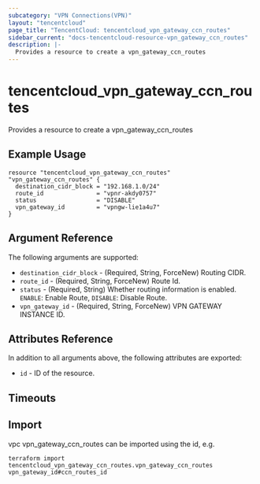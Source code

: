 ```yaml
---
subcategory: "VPN Connections(VPN)"
layout: "tencentcloud"
page_title: "TencentCloud: tencentcloud_vpn_gateway_ccn_routes"
sidebar_current: "docs-tencentcloud-resource-vpn_gateway_ccn_routes"
description: |-
  Provides a resource to create a vpn_gateway_ccn_routes
---
```


# tencentcloud_vpn_gateway_ccn_routes

Provides a resource to create a vpn_gateway_ccn_routes

## Example Usage

```hcl
resource "tencentcloud_vpn_gateway_ccn_routes" "vpn_gateway_ccn_routes" {
  destination_cidr_block = "192.168.1.0/24"
  route_id               = "vpnr-akdy0757"
  status                 = "DISABLE"
  vpn_gateway_id         = "vpngw-lie1a4u7"
}
```

## Argument Reference

The following arguments are supported:

* `destination_cidr_block` - (Required, String, ForceNew) Routing CIDR.
* `route_id` - (Required, String, ForceNew) Route Id.
* `status` - (Required, String) Whether routing information is enabled. `ENABLE`: Enable Route, `DISABLE`: Disable Route.
* `vpn_gateway_id` - (Required, String, ForceNew) VPN GATEWAY INSTANCE ID.

## Attributes Reference

In addition to all arguments above, the following attributes are exported:

* `id` - ID of the resource.



## Timeouts

<no value>


## Import

vpc vpn_gateway_ccn_routes can be imported using the id, e.g.

```
terraform import tencentcloud_vpn_gateway_ccn_routes.vpn_gateway_ccn_routes vpn_gateway_id#ccn_routes_id
```

